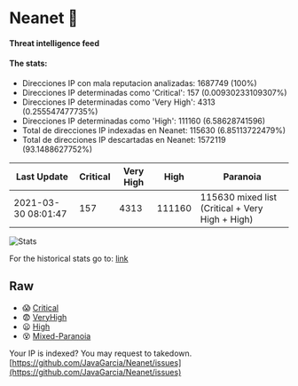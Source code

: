 # Neanet :hocho:
#### Threat intelligence feed
#### The stats:

- Direcciones IP con mala reputacion analizadas: 1687749 (100%)
- Direcciones IP determinadas como 'Critical':  157 (0.00930233109307%)
- Direcciones IP determinadas como 'Very High':  4313 (0.255547477735%)
- Direcciones IP determinadas como 'High':  111160 (6.58628741596)
- Total de direcciones IP indexadas en Neanet:  115630 (6.85113722479%)
- Total de direcciones IP descartadas en Neanet:  1572119 (93.1488627752%)

| Last Update | Critical | Very High | High | Paranoia |
| --- | --- | --- | --- | --- |
| 2021-03-30 08:01:47 | 157 | 4313 | 111160 | 115630 mixed list (Critical + Very High + High)|

![Stats](https://docs.google.com/spreadsheets/d/e/2PACX-1vSnaNMIXVabIpDJjufMlzH7poXnshF3mgd8Is1g9ytUEzVsP5my4Trn8f-xkoLLQ38xpL3HtmUexLo6/pubchart?oid=501124687&format=image)

For the historical stats go to: [link](/stats.csv)
## Raw
- :scream: [Critical](https://raw.githubusercontent.com/JavaGarcia/Neanet/master/blacklists/neanet_critical.txt)
- :fearful: [VeryHigh](https://raw.githubusercontent.com/JavaGarcia/Neanet/master/blacklists/neanet_veryHigh.txtt)
- :frowning: [High](https://raw.githubusercontent.com/JavaGarcia/Neanet/master/blacklists/neanet_high.txt)
- :dizzy_face: [Mixed-Paranoia](https://raw.githubusercontent.com/JavaGarcia/Neanet/master/blacklists/neanet_all.txt)


Your IP is indexed? You may request to takedown. [https://github.com/JavaGarcia/Neanet/issues](https://github.com/JavaGarcia/Neanet/issues)











































































































































































































































































































































































































































































































































































































































































































































































































































































































































































































































































































































































































































































































































































































































































































































































































































































































































































































































































































































































































































































































































































































































































































































































































































































































































































































































































































































































































































































































































































































































































































































































































































































































































































































































































































































































































































































































































































































































































































































































































































































































































































































































































































































































































































































































































































































































































































































































































































































































































































































































































































































































































































































































































































































































